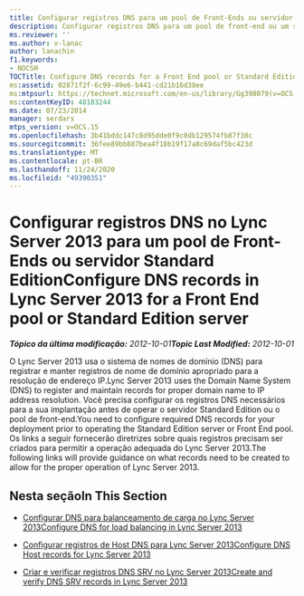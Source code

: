 ```yaml
---
title: Configurar registros DNS para um pool de Front-Ends ou servidor Standard Edition
description: Configurar registros DNS para um pool de front-end ou um servidor Standard Edition.
ms.reviewer: ''
ms.author: v-lanac
author: lanachin
f1.keywords:
- NOCSH
TOCTitle: Configure DNS records for a Front End pool or Standard Edition server
ms:assetid: 02871f2f-6c99-49e6-b441-cd21b16d38ee
ms:mtpsurl: https://technet.microsoft.com/en-us/library/Gg398079(v=OCS.15)
ms:contentKeyID: 48183244
ms.date: 07/23/2014
manager: serdars
mtps_version: v=OCS.15
ms.openlocfilehash: 3b41bddc147c8d95dde0f9c0db129574fb87f38c
ms.sourcegitcommit: 36fee89bb887bea4f18b19f17a8c69daf5bc423d
ms.translationtype: MT
ms.contentlocale: pt-BR
ms.lasthandoff: 11/24/2020
ms.locfileid: "49390351"
---
```

# <a name="configure-dns-records-in-lync-server-2013-for-a-front-end-pool-or-standard-edition-server"></a><span data-ttu-id="3cb41-103">Configurar registros DNS no Lync Server 2013 para um pool de Front-Ends ou servidor Standard Edition</span><span class="sxs-lookup"><span data-stu-id="3cb41-103">Configure DNS records in Lync Server 2013 for a Front End pool or Standard Edition server</span></span>

<div data-xmlns="http://www.w3.org/1999/xhtml">

<div class="topic" data-xmlns="http://www.w3.org/1999/xhtml" data-msxsl="urn:schemas-microsoft-com:xslt" data-cs="https://msdn.microsoft.com/">

<div data-asp="https://msdn2.microsoft.com/asp">



</div>

<div id="mainSection">

<div id="mainBody"><span data-ttu-id="3cb41-104">

<span> </span></span><span class="sxs-lookup"><span data-stu-id="3cb41-104">

<span> </span></span></span>

<span data-ttu-id="3cb41-105">_**Tópico da última modificação:** 2012-10-01_</span><span class="sxs-lookup"><span data-stu-id="3cb41-105">_**Topic Last Modified:** 2012-10-01_</span></span>

<span data-ttu-id="3cb41-106">O Lync Server 2013 usa o sistema de nomes de domínio (DNS) para registrar e manter registros de nome de domínio apropriado para a resolução de endereço IP.</span><span class="sxs-lookup"><span data-stu-id="3cb41-106">Lync Server 2013 uses the Domain Name System (DNS) to register and maintain records for proper domain name to IP address resolution.</span></span> <span data-ttu-id="3cb41-107">Você precisa configurar os registros DNS necessários para a sua implantação antes de operar o servidor Standard Edition ou o pool de front-end.</span><span class="sxs-lookup"><span data-stu-id="3cb41-107">You need to configure required DNS records for your deployment prior to operating the Standard Edition server or Front End pool.</span></span> <span data-ttu-id="3cb41-108">Os links a seguir fornecerão diretrizes sobre quais registros precisam ser criados para permitir a operação adequada do Lync Server 2013.</span><span class="sxs-lookup"><span data-stu-id="3cb41-108">The following links will provide guidance on what records need to be created to allow for the proper operation of Lync Server 2013.</span></span>

<div>

## <a name="in-this-section"></a><span data-ttu-id="3cb41-109">Nesta seção</span><span class="sxs-lookup"><span data-stu-id="3cb41-109">In This Section</span></span>

  - [<span data-ttu-id="3cb41-110">Configurar DNS para balanceamento de carga no Lync Server 2013</span><span class="sxs-lookup"><span data-stu-id="3cb41-110">Configure DNS for load balancing in Lync Server 2013</span></span>](lync-server-2013-configure-dns-for-load-balancing.md)

  - [<span data-ttu-id="3cb41-111">Configurar registros de Host DNS para Lync Server 2013</span><span class="sxs-lookup"><span data-stu-id="3cb41-111">Configure DNS Host records for Lync Server 2013</span></span>](lync-server-2013-configure-dns-host-records.md)

  - [<span data-ttu-id="3cb41-112">Criar e verificar registros DNS SRV no Lync Server 2013</span><span class="sxs-lookup"><span data-stu-id="3cb41-112">Create and verify DNS SRV records in Lync Server 2013</span></span>](lync-server-2013-create-and-verify-dns-srv-records.md)

<span data-ttu-id="3cb41-113"></div>

</div>

<span> </span>

</div>

</div>

</span><span class="sxs-lookup"><span data-stu-id="3cb41-113"></div>

</div>

<span> </span>

</div>

</div>

</span></span></div>

